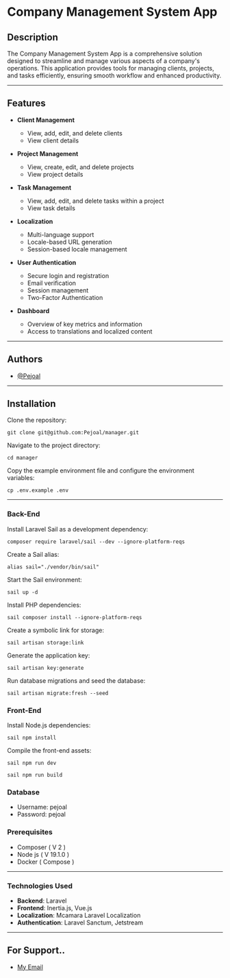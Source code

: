 # Company Management System App

## Description

The Company Management System App is a comprehensive solution designed to streamline and manage various aspects of a company's operations. This application provides tools for managing clients, projects, and tasks efficiently, ensuring smooth workflow and enhanced productivity.

---

## Features

- **Client Management**
  - View, add, edit, and delete clients
  - View client details

- **Project Management**
  - View, create, edit, and delete projects
  - View project details

- **Task Management**
  - View, add, edit, and delete tasks within a project
  - View task details

- **Localization**
  - Multi-language support
  - Locale-based URL generation
  - Session-based locale management

- **User Authentication**
  - Secure login and registration
  - Email verification
  - Session management
  - Two-Factor Authentication

- **Dashboard**
  - Overview of key metrics and information
  - Access to translations and localized content

---

## Authors

- [@Pejoal](https://www.github.com/Pejoal)

---

## Installation

Clone the repository:

```shell
git clone git@github.com:Pejoal/manager.git
```

Navigate to the project directory:

```shell
cd manager
```

Copy the example environment file and configure the environment variables:

```shell
cp .env.example .env
```

---

### Back-End

Install Laravel Sail as a development dependency:

```shell
composer require laravel/sail --dev --ignore-platform-reqs
```

Create a Sail alias:

```shell
alias sail="./vendor/bin/sail"
```

Start the Sail environment:

```shell
sail up -d
```

Install PHP dependencies:

```shell
sail composer install --ignore-platform-reqs
```

Create a symbolic link for storage:

```shell
sail artisan storage:link
```

Generate the application key:

```shell
sail artisan key:generate
```

Run database migrations and seed the database:

```shell
sail artisan migrate:fresh --seed
```

### Front-End

Install Node.js dependencies:

```shell
sail npm install
```

Compile the front-end assets:

```shell
sail npm run dev
```

```shell
sail npm run build
```

### Database

- Username: pejoal
- Password: pejoal

### Prerequisites

- Composer ( V 2 )
- Node js ( V 19.1.0 )
- Docker ( Compose )

---

### Technologies Used

- **Backend**: Laravel
- **Frontend**: Inertia.js, Vue.js
- **Localization**: Mcamara Laravel Localization
- **Authentication**: Laravel Sanctum, Jetstream

---

## For Support..

- [My Email](pejoal.official@gmail.com)
